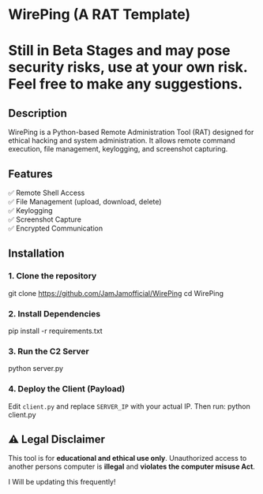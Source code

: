 # WirePing (A RAT Template)

 # Still in Beta Stages and may pose security risks, use at your own risk. Feel free to make any suggestions.

## Description
WirePing is a Python-based Remote Administration Tool (RAT) designed for ethical hacking and system administration. It allows remote command execution, file management, keylogging, and screenshot capturing.

## Features
✅ Remote Shell Access  
✅ File Management (upload, download, delete)  
✅ Keylogging  
✅ Screenshot Capture  
✅ Encrypted Communication  

## Installation

### **1. Clone the repository**
git clone https://github.com/JamJamofficial/WirePing cd WirePing

### **2. Install Dependencies**
pip install -r requirements.txt

### **3. Run the C2 Server**
python server.py

### **4. Deploy the Client (Payload)**
Edit `client.py` and replace `SERVER_IP` with your actual IP.
Then run:
python client.py

## **⚠ Legal Disclaimer**
This tool is for **educational and ethical use only**. Unauthorized access to another persons computer is **illegal** and **violates the computer misuse Act**.

I Will be updating this frequently!
